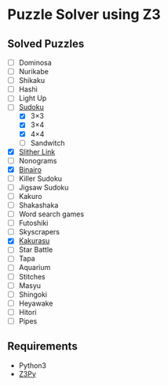 # Puzzle Solver using Z3

## Solved Puzzles

- [ ] Dominosa
- [ ] Nurikabe
- [ ] Shikaku
- [ ] Hashi
- [ ] Light Up
- [ ] [Sudoku](https://www.puzzle-sudoku.com/)
  - [x] 3×3
  - [x] 3×4
  - [x] 4×4
  - [ ] Sandwitch
- [x] [Slither Link](https://www.puzzle-loop.com/)
- [ ] Nonograms
- [x] [Binairo](https://www.puzzle-binairo.com/)
- [ ] Killer Sudoku
- [ ] Jigsaw Sudoku
- [ ] Kakuro
- [ ] Shakashaka
- [ ] Word search games
- [ ] Futoshiki
- [ ] Skyscrapers
- [x] [Kakurasu](https://www.puzzle-kakurasu.com/)
- [ ] Star Battle
- [ ] Tapa
- [ ] Aquarium
- [ ] Stitches
- [ ] Masyu
- [ ] Shingoki
- [ ] Heyawake
- [ ] Hitori
- [ ] Pipes

## Requirements

- Python3
- [Z3Py](https://github.com/Z3Prover/z3)